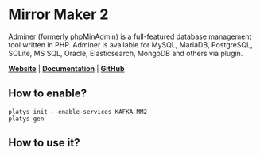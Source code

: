 # Mirror Maker 2

Adminer (formerly phpMinAdmin) is a full-featured database management tool written in PHP. Adminer is available for MySQL, MariaDB, PostgreSQL, SQLite, MS SQL, Oracle, Elasticsearch, MongoDB and others via plugin.

**[Website](https://kafka.apache.org/)** | **[Documentation](https://kafka.apache.org/documentation/#georeplication)** | **[GitHub](https://github.com/apache/kafka)**

## How to enable?

```
platys init --enable-services KAFKA_MM2
platys gen
```

## How to use it?
